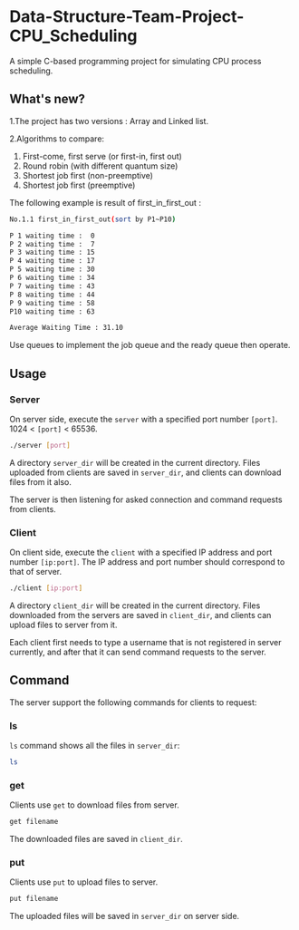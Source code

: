 # Data-Structure-Team-Project-CPU_Scheduling

A simple C-based programming project for simulating CPU process scheduling.

## What's new?

1.The project has two versions : Array and Linked list.

2.Algorithms to compare:
1. First-come, first serve (or first-in, first out)
2. Round robin (with different quantum size)
3. Shortest job first (non-preemptive)
4. Shortest job first (preemptive)

The following example is result of first_in_first_out :
```bash
No.1.1 first_in_first_out(sort by P1~P10)

P 1 waiting time :  0
P 2 waiting time :  7
P 3 waiting time : 15
P 4 waiting time : 17
P 5 waiting time : 30
P 6 waiting time : 34
P 7 waiting time : 43
P 8 waiting time : 44
P 9 waiting time : 58
P10 waiting time : 63

Average Waiting Time : 31.10
```

Use queues to implement the job queue and the ready queue then operate.

## Usage

### Server

On server side, execute the `server` with a specified port number `[port]`. 1024 < `[port]` < 65536.

```bash
./server [port]
```

A directory `server_dir` will be created in the current directory. Files uploaded from clients are saved in `server_dir`, and clients can download files from it also.

The server is then listening for asked connection and command requests from clients.

### Client

On client side, execute the `client` with a specified IP address and port number `[ip:port]`. The IP address and port number should correspond to that of server.

```bash
./client [ip:port]
```

A directory `client_dir` will be created in the current directory. Files downloaded from the servers are saved in `client_dir`, and clients can upload files to server from it.

Each client first needs to type a username that is not registered in server currently, and after that it can send command requests to the server.

## Command

The server support the following commands for clients to request:

### ls
`ls` command shows all the files in `server_dir`:
```bash
ls
```

### get
Clients use `get` to download files from server.
```bash
get filename
```
The downloaded files are saved in `client_dir`.

### put
Clients use `put` to upload files to server.
```bash
put filename
```
The uploaded files will be saved in `server_dir` on server side.
